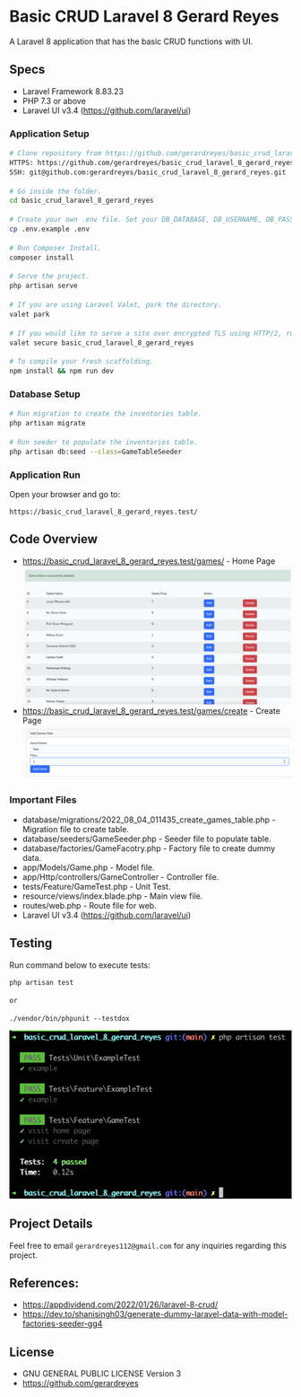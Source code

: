 # Basic CRUD Laravel 8 Gerard Reyes
A Laravel 8 application that has the basic CRUD functions with UI.

## Specs
* Laravel Framework 8.83.23
* PHP 7.3 or above
* Laravel UI v3.4 (https://github.com/laravel/ui)

### Application Setup
``` bash
# Clone repository from https://github.com/gerardreyes/basic_crud_laravel_8_gerard_reyes
HTTPS: https://github.com/gerardreyes/basic_crud_laravel_8_gerard_reyes.git
SSH: git@github.com:gerardreyes/basic_crud_laravel_8_gerard_reyes.git

# Go inside the folder.
cd basic_crud_laravel_8_gerard_reyes

# Create your own .env file. Set your DB_DATABASE, DB_USERNAME, DB_PASSWORD.
cp .env.example .env

# Run Composer Install.
composer install

# Serve the project.
php artisan serve

# If you are using Laravel Valet, park the directory.
valet park

# If you would like to serve a site over encrypted TLS using HTTP/2, run secure.
valet secure basic_crud_laravel_8_gerard_reyes

# To compile your fresh scaffolding.
npm install && npm run dev
```

### Database Setup
``` bash
# Run migration to create the inventories table.
php artisan migrate

# Run seeder to populate the inventories table.
php artisan db:seed --class=GameTableSeeder
```

### Application Run
Open your browser and go to: 
```
https://basic_crud_laravel_8_gerard_reyes.test/
```

## Code Overview
* https://basic_crud_laravel_8_gerard_reyes.test/games/ - Home Page
![alt text](https://github.com/gerardreyes/basic_crud_laravel_8_gerard_reyes/blob/main/storage/images/home_page.png?raw=true)
* https://basic_crud_laravel_8_gerard_reyes.test/games/create - Create Page
![alt text](https://github.com/gerardreyes/basic_crud_laravel_8_gerard_reyes/blob/main/storage/images/create_page.png?raw=true)

### Important Files
* database/migrations/2022_08_04_011435_create_games_table.php - Migration file to create table.
* database/seeders/GameSeeder.php - Seeder file to populate table.
* database/factories/GameFacotry.php - Factory file to create dummy data.
* app/Models/Game.php - Model file.
* app/Http/controllers/GameController - Controller file.
* tests/Feature/GameTest.php - Unit Test.
* resource/views/index.blade.php - Main view file.
* routes/web.php - Route file for web.
* Laravel UI v3.4 (https://github.com/laravel/ui)

## Testing
Run command below to execute tests:
```
php artisan test

or

./vendor/bin/phpunit --testdox
```
![alt text](https://github.com/gerardreyes/basic_crud_laravel_8_gerard_reyes/blob/main/storage/images/unit_test.png?raw=true)

## Project Details
Feel free to email `gerardreyes112@gmail.com` for any inquiries regarding this project.

## References:
* https://appdividend.com/2022/01/26/laravel-8-crud/
* https://dev.to/shanisingh03/generate-dummy-laravel-data-with-model-factories-seeder-gg4

## License
* GNU GENERAL PUBLIC LICENSE Version 3
* https://github.com/gerardreyes